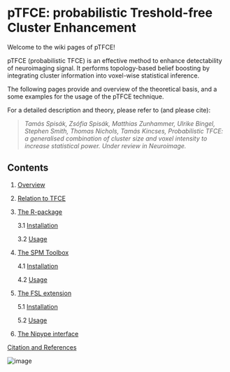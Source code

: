 # pTFCE: probabilistic Treshold-free Cluster Enhancement 

Welcome to the wiki pages of pTFCE!

pTFCE (probabilistic TFCE) is an effective method to enhance detectability of neuroimaging signal.
It performs topology-based belief boosting by integrating cluster information into voxel-wise statistical inference.

The following pages provide and overview of the theoretical basis, and a some examples for the usage of the pTFCE technique.

For a detailed description and theory, please refer to (and please cite):


> _Tamás Spisák, Zsófia Spisák, Matthias Zunhammer, Ulrike Bingel, Stephen Smith, Thomas Nichols, Tamás Kincses, Probabilistic TFCE: a generalised combination of cluster size and voxel intensity to increase statistical power. Under review in Neuroimage._


## Contents
1. [Overview](https://github.com/spisakt/pTFCE/wiki/1.-Overview)
2. [Relation to TFCE](https://github.com/spisakt/pTFCE/wiki/2.-Relation-to-TFCE)
3. [The R-package](https://github.com/spisakt/pTFCE/wiki/3.-R-package)

    3.1 [Installation](https://github.com/spisakt/pTFCE/wiki/3.-R-package)

    3.2 [Usage](https://github.com/spisakt/pTFCE/wiki/3.-R-package)

4. [The SPM Toolbox](https://github.com/spisakt/pTFCE/wiki/4.-SPM-Toolbox)

    4.1 [Installation](https://github.com/spisakt/pTFCE/wiki/4.-SPM-Toolbox)

    4.2 [Usage](https://github.com/spisakt/pTFCE/wiki/4.-SPM-Toolbox)

5. [The FSL extension](https://github.com/spisakt/pTFCE/wiki/5.-FSL-extension)

    5.1 [Installation](https://github.com/spisakt/pTFCE/wiki/5.-FSL-extension)

    5.2 [Usage](https://github.com/spisakt/pTFCE/wiki/5.-FSL-extension)

6. [The Nipype interface](https://github.com/spisakt/pTFCE/wiki/6.-Nipype-Interface)

[Citation and References](https://github.com/spisakt/pTFCE/wiki/Citation-&-References)


![image](https://github.com/spisakt/pTFCE/blob/master/img/graphical_abstract.png)
